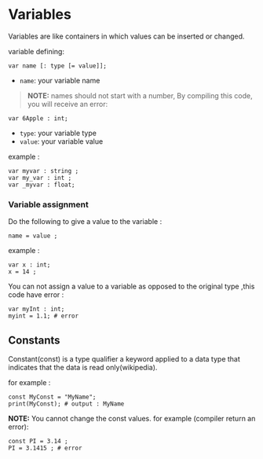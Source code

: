 # Variables

Variables are like containers in which values can be inserted or changed.

variable defining:

```hascal
var name [: type [= value]];
```

- `name`: your variable name  
> **NOTE:** names should not start with a number,
By compiling this code, you will receive an error:
```hascal
var 6Apple : int;
```

- `type`: your variable type
- `value`: your variable value

example :
```hascal
var myvar : string ;
var my_var : int ;
var _myvar : float;
```

### Variable assignment
Do the following to give a value to the variable :
```
name = value ;
```

example :
```
var x : int;
x = 14 ;
```

You can not assign a value  to a variable as opposed to the original type ,this code have error :
```
var myInt : int;
myint = 1.1; # error
```

## Constants
Constant(const) is a type qualifier a keyword applied to a data type that indicates that the data is read only(wikipedia).

for example :
```
const MyConst = "MyName";
print(MyConst); # output : MyName
```
**NOTE:** You cannot change the const values.
for example (compiler return an error):
```
const PI = 3.14 ;
PI = 3.1415 ; # error
```
